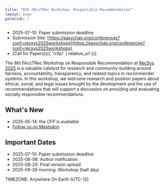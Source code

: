 ```yaml
---
title: "8th FAccTRec Workshop: Responsible Recommendation"
layout: page
permlink: /
---
```


* 2025-07-10: Paper submission deadline
* Submission Site: [https://easychair.org/conferences?conf=recsys2025workshops](https://easychair.org/conferences?conf=recsys2025workshops)
* [Call for Papers]({{ '/cfp/' | relative_url }})

The 8th FAccTRec Workshop on Responsible Recommendation at [RecSys 2025](https://recsys.acm.org/recsys25/) is a valuable catalyst for research and community-building around fairness, accountability, transparency, and related topics in recommender systems.
In this workshop, we welcome research and position papers about ethical, social, and legal issues brought by the development and the use of recommendations that will support a discussion on providing and evaluating socially responsible recommendations.

## What's New

* 2025-05-14: the CFP is available
* <a rel="me" href="https://recsys.social/@FAccTRec">Follow us on Mastodon</a>

## Important Dates

* 2025-07-10: Paper submission deadline
* 2025-08-06: Author notification
* 2025-08-20: Final version upload
* 2025-09-26 morning: Workshop (half day)

TIMEZONE: Anywhere On Earth (UTC-12)

<!-- ## FAccT Network

The FAccTRec 2025 workshop is proudly a part of the [FAccT network](https://facctconference.org/network/), to publish and engage with fairness, accountability, and transparency scholars across connected disciplines. -->
